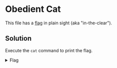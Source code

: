 # Obedient Cat

This file has a [flag](flag.txt) in plain sight (aka "in-the-clear").


## Solution
Execute the `cat` command to print the flag.

<details>
<summary>Flag</summary>

```
picoCTF{s4n1ty_v3r1f13d_1a94e0f9}
```

</details>
